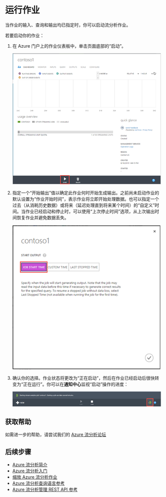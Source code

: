 <properties 
	pageTitle="运行作业 | Windows Azure" 
	description="运行作业的学习路径段。"
	documentationCenter=""
	services="stream-analytics"
	authors="jeffstokes72" 
	manager="paulettm" 
	editor="cgronlun"/>

<tags 
	ms.service="stream-analytics" 
	ms.date="09/29/2015" 
	wacn.date="11/27/2015"/>

# 运行作业

当作业的输入、查询和输出均已指定时，你可以启动流分析作业。

若要启动你的作业：

1.	在 Azure 门户上的作业仪表板中，单击页面底部的“启动”。

    ![“启动”按钮](./media/stream-analytics-run-a-job/1-stream-analytics-run-a-job.png)

2.	指定一个“开始输出”值以确定此作业何时开始生成输出。之前尚未启动作业的默认设置为“作业开始时间”，表示作业将立即开始处理数据。也可以指定一个过去（从消耗历史数据）或将来（延迟处理直到将来某个时间）的“自定义”时间。当作业已经启动和停止时，可以使用“上次停止时间”选项，从上次输出时间恢复作业并避免数据丢失。

    ![开始时间](./media/stream-analytics-run-a-job/2-stream-analytics-run-a-job.png)

3.	确认你的选择。作业状态将更改为“正在启动”，然后在作业已经启动后很快转变为“正在运行”。你可以在**通知中心**监视“启动”操作的进度：

    ![进度](./media/stream-analytics-run-a-job/3-stream-analytics-run-a-job.png)

## 获取帮助
如需进一步的帮助，请尝试我们的 [Azure 流分析论坛](https://social.msdn.microsoft.com/Forums/zh-CN/home?forum=AzureStreamAnalytics)

## 后续步骤

- [Azure 流分析简介](/documentation/articles/stream-analytics-introduction)
- [Azure 流分析入门](/documentation/articles/stream-analytics-get-started)
- [缩放 Azure 流分析作业](/documentation/articles/stream-analytics-scale-jobs)
- [Azure 流分析查询语言参考](https://msdn.microsoft.com/zh-cn/library/azure/dn834998.aspx)
- [Azure 流分析管理 REST API 参考](https://msdn.microsoft.com/zh-cn/library/azure/dn835031.aspx)

<!---HONumber=82-->